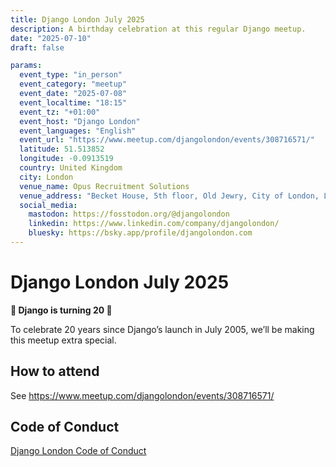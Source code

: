 ```yaml
---
title: Django London July 2025
description: A birthday celebration at this regular Django meetup.
date: "2025-07-10"
draft: false

params:
  event_type: "in_person"
  event_category: "meetup"
  event_date: "2025-07-08"
  event_localtime: "18:15"
  event_tz: "+01:00"
  event_host: "Django London"
  event_languages: "English"
  event_url: "https://www.meetup.com/djangolondon/events/308716571/"
  latitude: 51.513852
  longitude: -0.0913519
  country: United Kingdom
  city: London
  venue_name: Opus Recruitment Solutions
  venue_address: "Becket House, 5th floor, Old Jewry, City of London, London, EC2R 8DD"
  social_media:
    mastodon: https://fosstodon.org/@djangolondon
    linkedin: https://www.linkedin.com/company/djangolondon/
    bluesky: https://bsky.app/profile/djangolondon.com
---
```


# Django London July 2025

**🎂 Django is turning 20 🎂**

To celebrate 20 years since Django’s launch in July 2005, we’ll be making this meetup extra special.

## How to attend

See https://www.meetup.com/djangolondon/events/308716571/

## Code of Conduct

[Django London Code of Conduct](https://www.djangolondon.com/code-of-conduct/)
